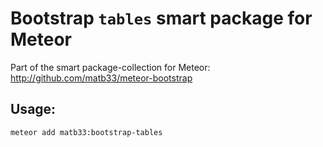 # Bootstrap `tables` smart package for Meteor

Part of the smart package-collection for Meteor: http://github.com/matb33/meteor-bootstrap

## Usage:

`meteor add matb33:bootstrap-tables`